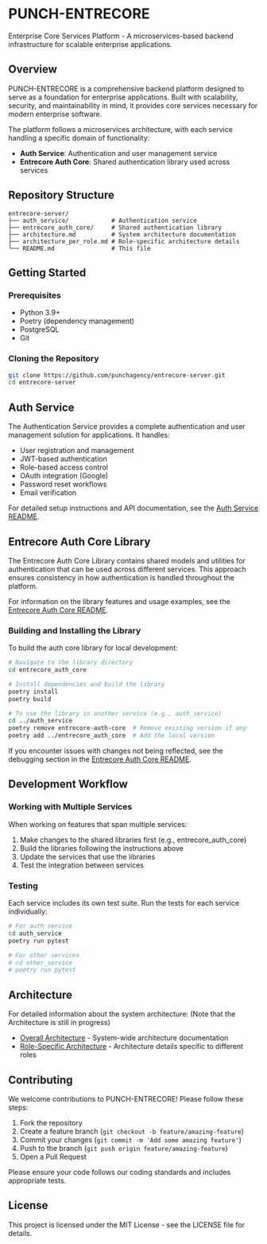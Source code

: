 # PUNCH-ENTRECORE

Enterprise Core Services Platform - A microservices-based backend infrastructure for scalable enterprise applications.

## Overview

PUNCH-ENTRECORE is a comprehensive backend platform designed to serve as a foundation for enterprise applications. Built with scalability, security, and maintainability in mind, it provides core services necessary for modern enterprise software.

The platform follows a microservices architecture, with each service handling a specific domain of functionality:

- **Auth Service**: Authentication and user management service
- **Entrecore Auth Core**: Shared authentication library used across services

## Repository Structure

```
entrecore-server/
├── auth_service/            # Authentication service
├── entrecore_auth_core/     # Shared authentication library
├── architecture.md          # System architecture documentation
├── architecture_per_role.md # Role-specific architecture details
└── README.md                # This file
```

## Getting Started

### Prerequisites

- Python 3.9+
- Poetry (dependency management)
- PostgreSQL
- Git

### Cloning the Repository

```bash
git clone https://github.com/punchagency/entrecore-server.git
cd entrecore-server
```

## Auth Service

The Authentication Service provides a complete authentication and user management solution for applications. It handles:

- User registration and management
- JWT-based authentication
- Role-based access control
- OAuth integration (Google)
- Password reset workflows
- Email verification

For detailed setup instructions and API documentation, see the [Auth Service README](auth_service/README.md).

## Entrecore Auth Core Library

The Entrecore Auth Core Library contains shared models and utilities for authentication that can be used across different services. This approach ensures consistency in how authentication is handled throughout the platform.

For information on the library features and usage examples, see the [Entrecore Auth Core README](entrecore_auth_core/README.md).

### Building and Installing the Library

To build the auth core library for local development:

```bash
# Navigate to the library directory
cd entrecore_auth_core

# Install dependencies and build the library
poetry install
poetry build

# To use the library in another service (e.g., auth_service)
cd ../auth_service
poetry remove entrecore-auth-core  # Remove existing version if any
poetry add ../entrecore_auth_core  # Add the local version
```

If you encounter issues with changes not being reflected, see the debugging section in the [Entrecore Auth Core README](entrecore_auth_core/README.md#debugging).

## Development Workflow

### Working with Multiple Services

When working on features that span multiple services:

1. Make changes to the shared libraries first (e.g., entrecore_auth_core)
2. Build the libraries following the instructions above
3. Update the services that use the libraries
4. Test the integration between services

### Testing

Each service includes its own test suite. Run the tests for each service individually:

```bash
# For auth service
cd auth_service
poetry run pytest

# For other services
# cd other_service
# poetry run pytest
```

## Architecture

For detailed information about the system architecture:
(Note that the Architecture is still in progress)

- [Overall Architecture](architecture.md) - System-wide architecture documentation
- [Role-Specific Architecture](architecture_per_role.md) - Architecture details specific to different roles

## Contributing

We welcome contributions to PUNCH-ENTRECORE! Please follow these steps:

1. Fork the repository
2. Create a feature branch (`git checkout -b feature/amazing-feature`)
3. Commit your changes (`git commit -m 'Add some amazing feature'`)
4. Push to the branch (`git push origin feature/amazing-feature`)
5. Open a Pull Request

Please ensure your code follows our coding standards and includes appropriate tests.

## License

This project is licensed under the MIT License - see the LICENSE file for details.
